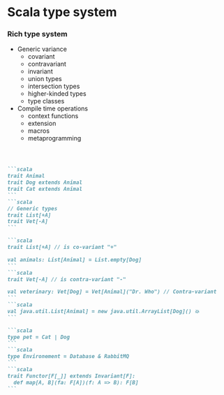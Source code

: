 # Scala type system

### Rich type system

<div grid="~ cols-[30%_70%] gap-2">

<div>
<v-clicks depth="3">
  
  - Generic variance
      - covariant
      - contravariant
      - invariant
    - union types
    - intersection types
    - higher-kinded types
    - type classes
  - Compile time operations
    - context functions
    - extension
    - macros
    - metaprogramming
</v-clicks>

</div>

<div style="margin-top: 4em">

````md magic-move {lines: true, at:1}
```scala
trait Animal
trait Dog extends Animal
trait Cat extends Animal 
```
```scala
// Generic types
trait List[+A]
trait Vet[-A]
```

```scala
trait List[+A] // is co-variant "+"

val animals: List[Animal] = List.empty[Dog]
```
```scala
trait Vet[-A] // is contra-variant "-"

val veterinary: Vet[Dog] = Vet[Animal]("Dr. Who") // Contra-variant
```
```scala
val java.util.List[Animal] = new java.util.ArrayList[Dog]() 💥
```

```scala
type pet = Cat | Dog 
```
```scala
type Environement = Database & RabbitMQ 
```
```scala
trait Functor[F[_]] extends Invariant[F]: 
  def map[A, B](fa: F[A])(f: A => B): F[B]
```

````
</div>
</div>

